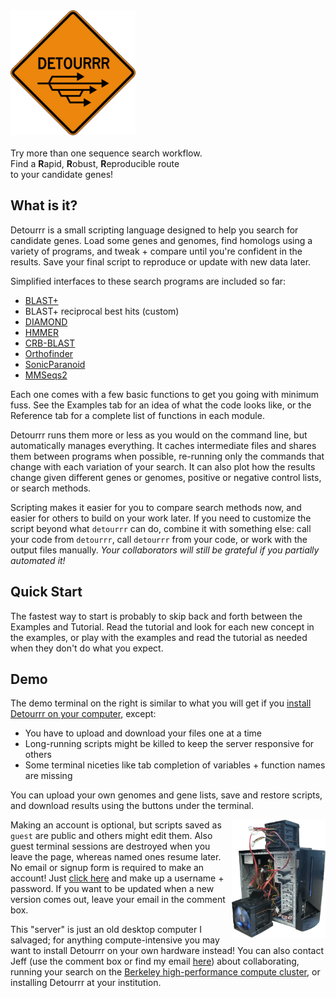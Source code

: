 <div id="intropitch">
<img src="/static/detourrr.png" style="width:200px;"></img>
<br/>
<br/>
<!-- There's more than one way to get there.<br/> -->
<!-- Compare and combine sequence searches.<br/> -->
Try more than one sequence search workflow.<br/>
Find a <b>R</b>apid, <b>R</b>obust, <b>R</b>eproducible route<br/>
to your candidate genes!
</div>

## What is it?

Detourrr is a small scripting language designed to help you search for candidate genes.
Load some genes and genomes,
find homologs using a variety of programs,
and tweak + compare until you're confident in the results.
Save your final script to reproduce or update with new data later.

Simplified interfaces to these search programs are included so far:

- [BLAST+][5]
- BLAST+ reciprocal best hits (custom)
- [DIAMOND][6]
- [HMMER][7]
- [CRB-BLAST][8]
- [Orthofinder][9]
- [SonicParanoid][10]
- [MMSeqs2][11]

Each one comes with a few basic functions to get you going with minimum fuss.
See the Examples tab for an idea of what the code looks like,
or the Reference tab for a complete list of functions in each module.

Detourrr runs them more or less as you would on the command line, but automatically manages everything.
It caches intermediate files and shares them between programs when possible,
re-running only the commands that change with each variation of your search.
It can also plot how the results change given different genes or genomes, positive or negative control lists, or search methods.

Scripting makes it easier for you to compare search methods now,
and easier for others to build on your work later.
If you need to customize the script beyond what `detourrr` can do, combine it with something else:
call your code from `detourrr`, call `detourrr` from your code, or work with the output files manually.
_Your collaborators will still be grateful if you partially automated it!_

## Quick Start

The fastest way to start is probably to skip back and forth between the Examples and Tutorial.
Read the tutorial and look for each new concept in the examples,
or play with the examples and read the tutorial as needed when they don't do what you expect.

## Demo

The demo terminal on the right is similar to what you will get if you [install Detourrr on your computer][1], except:

* You have to upload and download your files one at a time
* Long-running scripts might be killed to keep the server responsive for others
* Some terminal niceties like tab completion of variables + function names are missing

You can upload your own genomes and gene lists, save and restore scripts,
and download results using the buttons under the terminal.

<img src="/static/server.png" style="float:right; width:150px;"></img>

Making an account is optional, but scripts saved as `guest` are public and others might edit them.
Also guest terminal sessions are destroyed when you leave the page, whereas named ones resume later.
No email or signup form is required to make an account! Just [click here][3] and make up a username + password.
If you want to be updated when a new version comes out, leave your email in the comment box.

This "server" is just an old desktop computer I salvaged; for anything
compute-intensive you may want to install Detourrr on your own hardware
instead! You can also contact Jeff (use the comment box or find my email
[here][4]) about collaborating, running your search on the [Berkeley
high-performance compute cluster][2], or installing Detourrr at your institution.

[1]: https://github.com/jefdaj/shortcut
[2]: https://research-it.berkeley.edu/services/high-performance-computing
[3]: /user
[4]: http://niyogilab.berkeley.edu/lab-directory
[5]: https://blast.ncbi.nlm.nih.gov/Blast.cgi?CMD=Web&PAGE_TYPE=BlastDocs&DOC_TYPE=Download
[6]: https://github.com/bbuchfink/diamond
[7]: http://hmmer.org/
[8]: https://github.com/cboursnell/crb-blast
[9]: https://github.com/davidemms/OrthoFinder
[10]: http://iwasakilab.bs.s.u-tokyo.ac.jp/sonicparanoid/
[11]: https://github.com/soedinglab/MMseqs2
